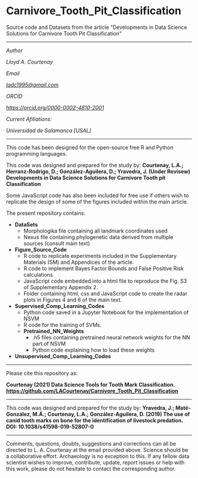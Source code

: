 # Carnivore_Tooth_Pit_Classification
Source code and Datasets from the article "Developments in Data Science Solutions for Carnivore Tooth Pit Classification"

-----------------------------------------------------------------------------------------------------------------

<i>
Author

Lloyd A. Courtenay

Email

ladc1995@gmail.com

ORCID

https://orcid.org/0000-0002-4810-2001

Current Afiliations:

Universidad de Salamanca [USAL]

</i>

---------------------------------------------------------------------------------------------------

This code has been designed for the open-source free R and Python programming languages.

This code was designed and prepared for the study by:
<b> Courtenay, L.A.; Herranz-Rodrigo, D.; González-Aguilera, D.; Yravedra, J. (Under Revisew) Developments in Data Science Solutions for Carnivore Tooth pit Classification </b>

Some JavaScript code has also been included for free use if others wish to replicate the design of some of the figures included within the main article.

The present repository contains:

* <b> DataSets </b>
    * Morphologika file containing all landmark coordinates used
    * Nexus file containing phylogenetic data derived from multiple sources (consult main text)
* <b> Figure_Source_Code </b>
    * R code to replicate experiments included in the Supplementary Materials (SM) and Appendices of the article.
    * R code to implement Bayes Factor Bounds and False Positive Risk calculations
    * JavaScript code embedded into a html file to reproduce the Fig. S3 of Supplementary Appendix 2.
    * Folder containing html, css and JavaScript code to create the radar plots in Figures 4 and 6 of the main text.
* <b> Supervised_Comp_Learning_Codes </b>
    * Python code saved in a Jupyter Notebook for the implementation of NSVM
    * R code for the training of SVMs.
    * <b> Pretrained_NN_Weights </b>
        * .h5 files containing pretrained neural network weights for the NN part of NSVM
        * Python code explaining how to load these weights
* <b> Unsupervised_Comp_Learning_Codes </b>


--------------------------------------------------------

Please cite this repository as:

 <b> Courtenay (2021) Data Science Tools for Tooth Mark Classification. https://github.com/LACourtenay/Carnivore_Tooth_Pit_Classification
</b>

--------------------------------------------------------

This code was designed and prepared for the study by:
<b> Yravedra, J.; Maté-González, M.Á.; Courtenay, L.A.; González-Aguilera, D. (2019) The use of canid tooth marks on bone for the identification of livestock predation. DOI: 10.1038/s41598-019-52807-0 </b>

------------------------------------------------------------
Comments, questions, doubts, suggestions and corrections can all be directed to L. A. Courtenay at the email provided above.
Science should be a collaborative effort. Archaeology is no exception to this. If any fellow data
scientist wishes to improve, contribute, update, report issues or help with this work, please do not hesitate to contact the corresponding author.
